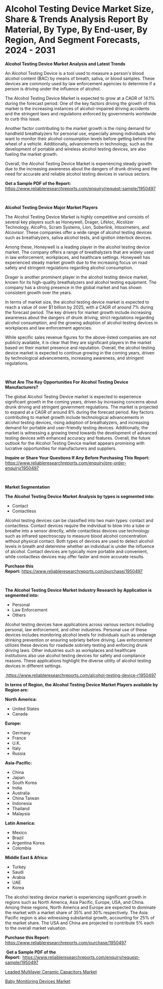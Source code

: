 <p><h1>Alcohol Testing Device Market Size, Share & Trends Analysis Report By Material, By Type, By End-user, By Region, And Segment Forecasts, 2024 - 2031</h1></p><p><strong>Alcohol Testing Device Market Analysis and Latest Trends</strong></p>
<p><p>An Alcohol Testing Device is a tool used to measure a person's blood alcohol content (BAC) by means of breath, saliva, or blood samples. These devices are commonly used by law enforcement agencies to determine if a person is driving under the influence of alcohol. </p><p>The Alcohol Testing Device Market is expected to grow at a CAGR of 14.1% during the forecast period. One of the key factors driving the growth of this market is the increasing instances of alcohol-impaired driving accidents and the stringent laws and regulations enforced by governments worldwide to curb this issue. </p><p>Another factor contributing to the market growth is the rising demand for handheld breathalyzers for personal use, especially among individuals who want to monitor their alcohol consumption levels before getting behind the wheel of a vehicle. Additionally, advancements in technology, such as the development of portable and wireless alcohol testing devices, are also fueling the market growth.</p><p>Overall, the Alcohol Testing Device Market is experiencing steady growth due to the increasing awareness about the dangers of drunk driving and the need for accurate and reliable alcohol testing devices in various sectors.</p></p>
<p><strong>Get a Sample PDF of the Report:&nbsp;</strong> <a href="https://www.reliableresearchreports.com/enquiry/request-sample/1950497">https://www.reliableresearchreports.com/enquiry/request-sample/1950497</a></p>
<p>&nbsp;</p>
<p><strong>Alcohol Testing Device Major Market Players</strong></p>
<p><p>The Alcohol Testing Device Market is highly competitive and consists of several key players such as Honeywell, Drager, Lifeloc, Alcolizer Technology, AlcoPro, Scram Systems, Lion, Soberlink, Intoximeters, and Alcovisor. These companies offer a wide range of alcohol testing devices such as breathalyzers, saliva alcohol tests, and ignition interlock devices.</p><p>Among these, Honeywell is a leading player in the alcohol testing device market. The company offers a range of breathalyzers that are widely used in law enforcement, workplaces, and healthcare settings. Honeywell has experienced steady market growth due to the increasing focus on road safety and stringent regulations regarding alcohol consumption.</p><p>Drager is another prominent player in the alcohol testing device market, known for its high-quality breathalyzers and alcohol testing equipment. The company has a strong presence in the global market and has shown consistent growth over the years.</p><p>In terms of market size, the alcohol testing device market is expected to reach a value of over $1 billion by 2025, with a CAGR of around 7% during the forecast period. The key drivers for market growth include increasing awareness about the dangers of drunk driving, strict regulations regarding alcohol consumption, and the growing adoption of alcohol testing devices in workplaces and law enforcement agencies.</p><p>While specific sales revenue figures for the above-listed companies are not publicly available, it is clear that they are significant players in the market based on their market presence and reputation. Overall, the alcohol testing device market is expected to continue growing in the coming years, driven by technological advancements, increasing awareness, and stringent regulations.</p></p>
<p>&nbsp;</p>
<p><strong>What Are The Key Opportunities For Alcohol Testing Device Manufacturers?</strong></p>
<p><p>The global Alcohol Testing Device market is expected to experience significant growth in the coming years, driven by increasing concerns about drunk driving and stringent government regulations. The market is projected to expand at a CAGR of around 8% during the forecast period. Key factors contributing to market growth include technological advancements in alcohol testing devices, rising adoption of breathalyzers, and increasing demand for portable and user-friendly testing devices. Additionally, the market is witnessing a growing trend towards the development of advanced testing devices with enhanced accuracy and features. Overall, the future outlook for the Alcohol Testing Device market appears promising with lucrative opportunities for manufacturers and suppliers.</p></p>
<p><strong>Inquire or Share Your Questions If Any Before Purchasing This Report:</strong> <a href="https://www.reliableresearchreports.com/enquiry/pre-order-enquiry/1950497">https://www.reliableresearchreports.com/enquiry/pre-order-enquiry/1950497</a></p>
<p>&nbsp;</p>
<p><strong>Market Segmentation</strong></p>
<p><strong>The Alcohol Testing Device Market Analysis by types is segmented into:</strong></p>
<p><ul><li>Contact</li><li>Contactless</li></ul></p>
<p><p>Alcohol testing devices can be classified into two main types: contact and contactless. Contact devices require the individual to blow into a tube or breathe into a sensor directly, while contactless devices use technology such as infrared spectroscopy to measure blood alcohol concentration without physical contact. Both types of devices are used to detect alcohol levels in breath and determine whether an individual is under the influence of alcohol. Contact devices are typically more portable and convenient, while contactless devices may offer faster and more accurate results.</p></p>
<p><strong>Purchase this Report:&nbsp;</strong><a href="https://www.reliableresearchreports.com/purchase/1950497">https://www.reliableresearchreports.com/purchase/1950497</a></p>
<p>&nbsp;</p>
<p><strong>The Alcohol Testing Device Market Industry Research by Application is segmented into:</strong></p>
<p><ul><li>Personal</li><li>Law Enforcement</li><li>Others</li></ul></p>
<p><p>Alcohol testing devices have applications across various sectors including personal, law enforcement, and other industries. Personal use of these devices includes monitoring alcohol levels for individuals such as underage drinking prevention or ensuring sobriety before driving. Law enforcement utilizes these devices for roadside sobriety testing and enforcing drunk driving laws. Other industries such as workplaces and healthcare institutions also use alcohol testing devices for safety and compliance reasons. These applications highlight the diverse utility of alcohol testing devices in different settings.</p></p>
<p><a href="https://www.reliableresearchreports.com/alcohol-testing-device-r1950497">&nbsp;https://www.reliableresearchreports.com/alcohol-testing-device-r1950497</a></p>
<p><strong>In terms of Region, the Alcohol Testing Device Market Players available by Region are:</strong></p>
<p>
    <p> <strong> North America: </strong>
        <ul>
            <li>United States</li>
            <li>Canada</li>
        </ul>
        </p> 
    <p> <strong> Europe: </strong>
        <ul>
            <li>Germany</li>
            <li>France</li>
            <li>U.K.</li>
            <li>Italy</li>
            <li>Russia</li>
        </ul>
        </p> 
    <p> <strong> Asia-Pacific: </strong>
        <ul>
            <li>China</li>
            <li>Japan</li>
            <li>South Korea</li>
            <li>India</li>
            <li>Australia</li>
            <li>China Taiwan</li>
            <li>Indonesia</li>
            <li>Thailand</li>
            <li>Malaysia</li>
        </ul>
        </p> 
    <p> <strong> Latin America: </strong>
        <ul>
            <li>Mexico</li>
            <li>Brazil</li>
            <li>Argentina Korea</li>
            <li>Colombia</li>
        </ul>
        </p> 
    <p> <strong> Middle East & Africa: </strong>
        <ul>
            <li>Turkey</li>
            <li>Saudi</li>
            <li>Arabia</li>
            <li>UAE</li>
            <li>Korea</li>
        </ul>
    </p>
    </p>
<p><p>The alcohol testing device market is experiencing significant growth in regions such as North America, Asia Pacific, Europe, USA, and China. Among these regions, North America and Europe are expected to dominate the market with a market share of 35% and 30% respectively. The Asia Pacific region is also witnessing substantial growth, accounting for 25% of the market share. The USA and China are projected to contribute 5% each to the overall market valuation.</p></p>
<p><strong>Purchase this Report: </strong><a href="https://www.reliableresearchreports.com/purchase/1950497">https://www.reliableresearchreports.com/purchase/1950497</a></p>
<p>&nbsp;<strong>Get a Sample PDF of the Report:&nbsp;&nbsp;</strong><a href="https://www.reliableresearchreports.com/enquiry/request-sample/1950497">https://www.reliableresearchreports.com/enquiry/request-sample/1950497</a></p>
<p><strong></strong></p>
<p><p><a href="https://github.com/bulahHamill83/Market-Research-Report-List-1/blob/main/leaded-multilayer-ceramic-capacitors-market.md">Leaded Multilayer Ceramic Capacitors Market</a></p><p><a href="https://github.com/dinty11332244/Market-Research-Report-List-1/blob/main/baby-monitoring-devices-market.md">Baby Monitoring Devices Market</a></p></p>